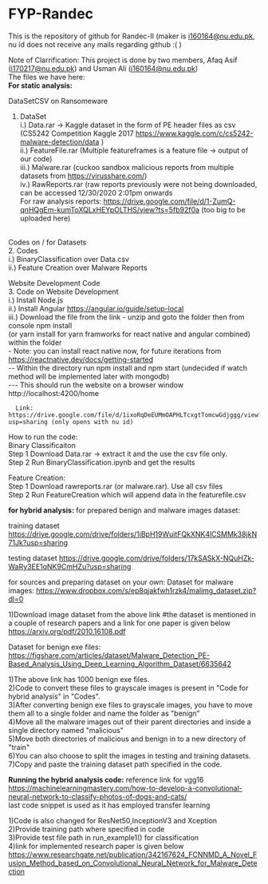 # FYP-Randec
This is the repository of github for Randec-II (maker is i160164@nu.edu.pk, nu id does not receive any mails regarding github :( )

Note of Clarrification: This project is done by two members, Afaq Asif (<i170217@nu.edu.pk>) and Usman Ali (<i160164@nu.edu.pk>) <br />
The files we have here:    <br />
   **For static analysis:**
   
   DataSetCSV on Ransomeware   <br />
   1. DataSet  <br />
      i.) Data.rar -> Kaggle dataset in the form of PE header files as csv (CS5242 Competition Kaggle 2017 https://www.kaggle.com/c/cs5242-malware-detection/data )<br />
      ii.) FeatureFile.rar (Multiple featureframes is a feature file -> output of our code) <br />
      iii.) Malware.rar (cuckoo sandbox malicious reports from multiple datasets from https://virusshare.com/)  <br />
      iv.) RawReports.rar (raw reports previously were not being downloaded, can be accessed 12/30/2020 2:01pm onwards  <br />
      For raw analysis reports: https://drive.google.com/file/d/1-ZumQ-qnHQgEm-kumToXQLxHEYpOLTHS/view?ts=5fb92f0a (too big to be uploaded here)   <br />
      <br />
      
   Codes on / for Datasets  <br /> 
   2. Codes  <br />
   i.) BinaryClassification over Data.csv  <br />
   ii.) Feature Creation over Malware Reports <br /> 
  
  
   Website Development Code      <br />
   3. Code on Website Development   <br />
      i.) Install Node.js  <br />
      ii.) Install Angular  https://angular.io/guide/setup-local    <br />
      iii.) Download the file from the link - unzip and goto the folder then from console npm install <br />
      (or yarn install for yarn framworks for react native and angular combined) within the folder  <br />
      - Note: you can install react native now, for future iterations from https://reactnative.dev/docs/getting-started   <br />
      -- Within the directory run npm install and npm start (undecided if watch method will be implemented later with mongodb)   <br />
      --- This should run the website on a browser window http://localhost:4200/home  <br />
      
      Link: https://drive.google.com/file/d/1ixoRqDeEUMmOAPHLTcxgtTomcwGdjggg/view?usp=sharing (only opens with nu id)
   
   How to run the code:  <br /> 
   Binary Classificaiton  <br /> 
   Step 1   Download Data.rar -> extract it and the use the csv file only.  <br /> 
   Step 2   Run BinaryClassification.ipynb and get the results  <br /> 
   
   Feature Creation:  <br /> 
   Step 1   Download rawreports.rar (or malware.rar). Use all csv files  <br /> 
   Step 2   Run FeatureCreation which will append data in the featurefile.csv  <br /> 

**for hybrid analysis:**
for prepared benign and malware images dataset:

training dataset
https://drive.google.com/drive/folders/1iBpH19WuitFQkXNK4lCSMMk38jkN71Jk?usp=sharing

testing dataset
https://drive.google.com/drive/folders/17kSASkX-NQuHZk-WaRy3EE1qNK9CmHZu?usp=sharing

for sources and preparing dataset on your own:
Dataset for malware images:
https://www.dropbox.com/s/ep8qjakfwh1rzk4/malimg_dataset.zip?dl=0

1)Download image dataset from the above link
#the dataset is mentioned in a couple of research papers and a link for one paper is given below
https://arxiv.org/pdf/2010.16108.pdf

Dataset for benign exe files:
https://figshare.com/articles/dataset/Malware_Detection_PE-Based_Analysis_Using_Deep_Learning_Algorithm_Dataset/6635642

1)The above link has 1000 benign exe files.<br /> 
2)Code to convert these files to grayscale images is present in "Code for hybrid analysis" in "Codes".<br /> 
3)After converting benign exe files to grayscale images, you have to move them all to a single folder and name the folder as "benign"<br /> 
4)Move all the malware images out of their parent directories and inside a single directory named "malicious"<br /> 
5)Move both directories of malicious and benign in to a new directory of "train"<br /> 
6)You can also choose to split the images in testing and training datasets.<br /> 
7)Copy and paste the training dataset path specified in the code.<br /> 


**Running the hybrid analysis code:**
reference link for vgg16<br /> 
https://machinelearningmastery.com/how-to-develop-a-convolutional-neural-network-to-classify-photos-of-dogs-and-cats/<br /> 
last code snippet is used as it has employed transfer learning<br /> 

1)Code is also changed for ResNet50,InceptionV3 and Xception <br /> 
2)Provide training path where specified in code<br /> 
3)Provide test file path in run_example1() for classification<br /> 
4)link for implemented research paper is given below<br /> 
https://www.researchgate.net/publication/342167624_FCNNMD_A_Novel_Fusion_Method_based_on_Convolutional_Neural_Network_for_Malware_Detection




